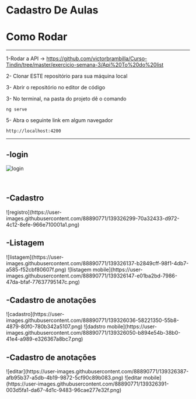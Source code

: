 <h1>Cadastro De Aulas</h2>
<h1>Como Rodar</h1>
<hr>

1-Rodar a API -> https://github.com/victorbrambilla/Curso-Tindin/tree/master/exercicio-semana-3/Api%20To%20do%20list

2- Clonar ESTE repositório para sua máquina local

3- Abrir o repositório no editor de código

3- No terminal, na pasta do projeto dê o comando
~~~Terminal
ng serve
~~~

5- Abra o seguinte link em algum navegador
~~~Terminal
http://localhost:4200
~~~
<hr>

<h2>-login</h2>

![login](https://user-images.githubusercontent.com/88890771/139326647-5ee79ed7-bb2a-4645-8e74-4525f5c370c4.png)

<br>

<h2>-Cadastro</h2>
![registro](https://user-images.githubusercontent.com/88890771/139326299-70a32433-d972-4c12-8efe-966e710001a1.png)
<br>

<h2>-Listagem</h2>
![listagem](https://user-images.githubusercontent.com/88890771/139326137-b2849cff-98f1-4db7-a585-f52cbf80607f.png)
![listagem mobile](https://user-images.githubusercontent.com/88890771/139326147-e01ba2bd-7986-47da-bfaf-77637795147c.png)
<br>

<h2>-Cadastro de anotações</h2>
![cadastro](https://user-images.githubusercontent.com/88890771/139326036-58221350-55b8-4879-80f0-780b342a5107.png)
![dadstro mobile](https://user-images.githubusercontent.com/88890771/139326050-b894e54b-38b0-41e4-a989-e326367a8bc7.png)
<br>

<h2>-Cadastro de anotações</h2>
![editar](https://user-images.githubusercontent.com/88890771/139326387-afb95b37-a5db-4b19-9872-5cf90c89b083.png)
![editar mobile](https://user-images.githubusercontent.com/88890771/139326391-003d5fa1-da67-4d1c-9483-96cae277e32f.png)


